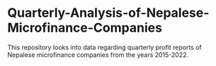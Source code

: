 # Quarterly-Analysis-of-Nepalese-Microfinance-Companies
This repository looks into data regarding quarterly profit reports of Nepalese microfinance companies from the years 2015-2022.
